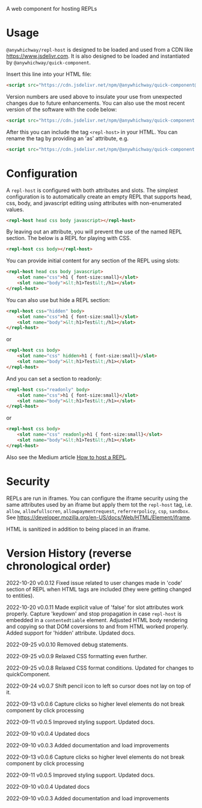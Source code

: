 A web component for hosting REPLs

# Usage

`@anywhichway/repl-host` is designed to be loaded and used from a CDN like https://www.jsdelivr.com. It is also designed
to be loaded and instantiated by `@anywhichway/quick-component`.

Insert this line into your HTML file:

```html
<script src="https://cdn.jsdelivr.net/npm/@anywhichway/quick-component@0.0.9" component="https://cdn.jsdelivr.net/npm/@anywhichway/repl-host@0.0.9"></script>
```

Version numbers are used above to insulate your use from unexpected changes due to future enhancements. You can also use
the most recent version of the software with the code below:

```html
<script src="https://cdn.jsdelivr.net/npm/@anywhichway/quick-component.js" component="https://cdn.jsdelivr.net/npm/@anywhichway/repl-host"></script>
```

After this you can include the tag `<repl-host>` in your HTML. You can rename the tag by providing an 'as' attribute, e.g.

```html
<script src="https://cdn.jsdelivr.net/npm/@anywhichway/quick-component.js" component="https://cdn.jsdelivr.net/npm/@anywhichway/repl-host" as="md-cell"></script>
```

# Configuration

A `repl-host` is configured with both attributes and slots. The simplest configuration is to automatically create an
empty REPL that supports head, css, body, and javascript editing using attributes with non-enumerated values.

```html
<repl-host head css body javascript></repl-host>
```

By leaving out an attribute, you will prevent the use of the named REPL section. The below is a REPL for playing with 
CSS.

```html
<repl-host css body></repl-host>
```

You can provide initial content for any section of the REPL using slots:

```html
<repl-host head css body javascript>
    <slot name="css">h1 { font-size:small}</slot>
    <slot name="body">&lt;h1>Test&lt;/h1></slot>
</repl-host>
```

You can also use but hide a REPL section:

```html
<repl-host css="hidden" body>
    <slot name="css">h1 { font-size:small}</slot>
    <slot name="body">&lt;h1>Test&lt;/h1></slot>
</repl-host>
```

or

```html
<repl-host css body>
    <slot name="css" hidden>h1 { font-size:small}</slot>
    <slot name="body">&lt;h1>Test&lt;/h1></slot>
</repl-host>
```

And you can set a section to readonly:


```html
<repl-host css="readonly" body>
    <slot name="css">h1 { font-size:small}</slot>
    <slot name="body">&lt;h1>Test&lt;/h1></slot>
</repl-host>
```

or

```html
<repl-host css body>
    <slot name="css" readonly>h1 { font-size:small}</slot>
    <slot name="body">&lt;h1>Test&lt;/h1></slot>
</repl-host>
```

Also see the Medium article <a href="https://medium.com/@anywhichway/how-to-host-a-repl-342bc0e15f5d">How to host a REPL</a>.

# Security

REPLs are run in iframes. You can configure the iframe security using the same attributes used by an iframe but apply them tot the `repl-host` tag, i.e.
`allow`, `allowfullscren`, `allowpaymentrequest`, `referrerpolicy`, `csp`, `sandbox`. See 
https://developer.mozilla.org/en-US/docs/Web/HTML/Element/iframe.

HTML is sanitized in addition to being placed in an iframe.

# Version History (reverse chronological order)

2022-10-20 v0.0.12 Fixed issue related to user changes made in 'code' section of REPL when HTML tags are included (they were getting changed to entities).

2022-10-20 v0.0.11 Made explicit value of 'false' for slot attributes work properly. Capture 'keydown' and stop propagation
in case `repl-host` is embedded in a `contentedtiable` element. Adjusted HTML body rendering and copying so that DOM coversions to and from
HTML worked properly. Added support for 'hidden' attribute. Updated docs.

2022-09-25 v0.0.10 Removed debug statements.

2022-09-25 v0.0.9 Relaxed CSS formatting even further.

2022-09-25 v0.0.8 Relaxed CSS format conditions. Updated for changes to quickComponent.

2022-09-24 v0.0.7 Shift pencil icon to left so cursor does not lay on top of it.

2022-09-13 v0.0.6 Capture clicks so higher level elements do not break component by click processing

2022-09-11 v0.0.5 Improved styling support. Updated docs.

2022-09-10 v0.0.4 Updated docs

2022-09-10 v0.0.3 Added documentation and load improvements


2022-09-13 v0.0.6 Capture clicks so higher level elements do not break component by click processing

2022-09-11 v0.0.5 Improved styling support. Updated docs.

2022-09-10 v0.0.4 Updated docs

2022-09-10 v0.0.3 Added documentation and load improvements
